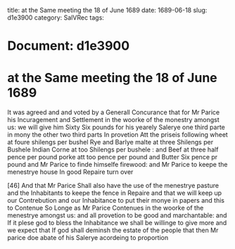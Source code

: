 title: at the Same meeting the 18 of June 1689
date: 1689-06-18
slug: d1e3900
category: SalVRec
tags: 




# Document: d1e3900


# at the Same meeting the 18 of June 1689

It was agreed and and voted by a Generall Concurance that for Mr Parice his Incuragement and Settlement in the woorke of the monestry amongst us: we will give him Sixty Six pounds for his yearely Salerye one third parte in mony the other two third parts In provetion Att the priseis following wheet at foure shilengs per bushel Rye and Barlye malte at three Shilengs per Bushele Indian Corne at too Shilengs per bushele : and Beef at three half pence per pound porke att too pence per pound and Butter Six pence pr pound and Mr Parice to finde himselfe firewood: and Mr Parice to keepe the menestrye house In good Repaire turn over

[46] And that Mr Parice Shall also have the use of the menestrye pasture and the Inhabitants to keepe the fence in Repaire and that we will keep up our Contrebution and our Inhabitance to put their monye in papers and this to Contenue So Longe as Mr Parice Contenues in the woorke of the menestrye amongst us: and all provetion to be good and marchantable: and If it plese god to bless the Inhabitance we shall be willinge to give more and we expect that If god shall deminsh the estate of the people that then Mr parice doe abate of his Salerye acordeing to proportion
